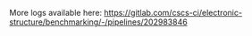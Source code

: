More logs available here: https://gitlab.com/cscs-ci/electronic-structure/benchmarking/-/pipelines/202983846
